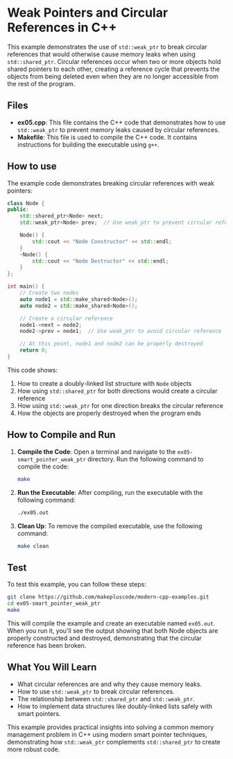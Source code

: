 # Weak Pointers and Circular References in C++

This example demonstrates the use of `std::weak_ptr` to break circular references that would otherwise cause memory leaks when using `std::shared_ptr`. Circular references occur when two or more objects hold shared pointers to each other, creating a reference cycle that prevents the objects from being deleted even when they are no longer accessible from the rest of the program.

## Files

- **ex05.cpp**: This file contains the C++ code that demonstrates how to use `std::weak_ptr` to prevent memory leaks caused by circular references.
- **Makefile**: This file is used to compile the C++ code. It contains instructions for building the executable using `g++`.

## How to use

The example code demonstrates breaking circular references with weak pointers:

```cpp
class Node {
public:
    std::shared_ptr<Node> next;
    std::weak_ptr<Node> prev;  // Use weak_ptr to prevent circular reference

    Node() {
        std::cout << "Node Constructor" << std::endl;
    }
    ~Node() {
        std::cout << "Node Destructor" << std::endl;
    }
};

int main() {
    // Create two nodes
    auto node1 = std::make_shared<Node>();
    auto node2 = std::make_shared<Node>();

    // Create a circular reference
    node1->next = node2;
    node2->prev = node1;  // Use weak_ptr to avoid circular reference

    // At this point, node1 and node2 can be properly destroyed
    return 0;
}
```

This code shows:
1. How to create a doubly-linked list structure with `Node` objects
2. How using `std::shared_ptr` for both directions would create a circular reference
3. How using `std::weak_ptr` for one direction breaks the circular reference
4. How the objects are properly destroyed when the program ends

## How to Compile and Run

1. **Compile the Code**: Open a terminal and navigate to the `ex05-smart_pointer_weak_ptr` directory. Run the following command to compile the code:
   ```bash
   make
   ```

2. **Run the Executable**: After compiling, run the executable with the following command:
   ```bash
   ./ex05.out
   ```

3. **Clean Up**: To remove the compiled executable, use the following command:
   ```bash
   make clean
   ```

## Test

To test this example, you can follow these steps:

```bash
git clone https://github.com/makepluscode/modern-cpp-examples.git
cd ex05-smart_pointer_weak_ptr
make
```

This will compile the example and create an executable named `ex05.out`. When you run it, you'll see the output showing that both Node objects are properly constructed and destroyed, demonstrating that the circular reference has been broken.

## What You Will Learn

- What circular references are and why they cause memory leaks.
- How to use `std::weak_ptr` to break circular references.
- The relationship between `std::shared_ptr` and `std::weak_ptr`.
- How to implement data structures like doubly-linked lists safely with smart pointers.

This example provides practical insights into solving a common memory management problem in C++ using modern smart pointer techniques, demonstrating how `std::weak_ptr` complements `std::shared_ptr` to create more robust code.
